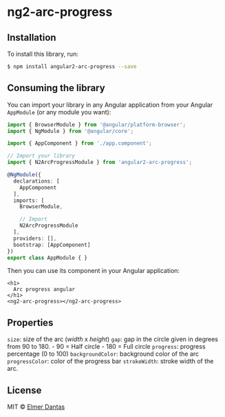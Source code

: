 # ng2-arc-progress

## Installation

To install this library, run:

```bash
$ npm install angular2-arc-progress --save
```

## Consuming the library

You can import your library in any Angular application from your Angular `AppModule` (or any module you want):

```typescript
import { BrowserModule } from '@angular/platform-browser';
import { NgModule } from '@angular/core';

import { AppComponent } from './app.component';

// Import your library
import { N2ArcProgressModule } from 'angular2-arc-progress';

@NgModule({
  declarations: [
    AppComponent
  ],
  imports: [
    BrowserModule,

    // Import
    N2ArcProgressModule
  ],
  providers: [],
  bootstrap: [AppComponent]
})
export class AppModule { }
```

Then you can use its component in your Angular application:

```
<h1>
  Arc progress angular
</h1>
<ng2-arc-progress></ng2-arc-progress>
```

## Properties

``size``: size of the arc (_width_ x _height_)
``gap``: gap in the circle given in degrees from 90 to 180.
    - 90 = Half circle
    - 180 = Full circle
``progress``: progress percentage (0 to 100)
``backgroundColor``: background color of the arc
``progressColor``: color of the progress bar
``strokeWidth``: stroke width of the arc.

## License

MIT © [Elmer Dantas](mailto:elmer.dantas@gmail.com)
